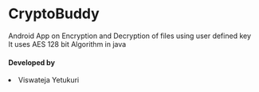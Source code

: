 # CryptoBuddy
Android App on Encryption and Decryption of files using user defined key<br>
It uses AES 128 bit Algorithm in java

<h4>Developed by</h4>
<li>Viswateja Yetukuri

